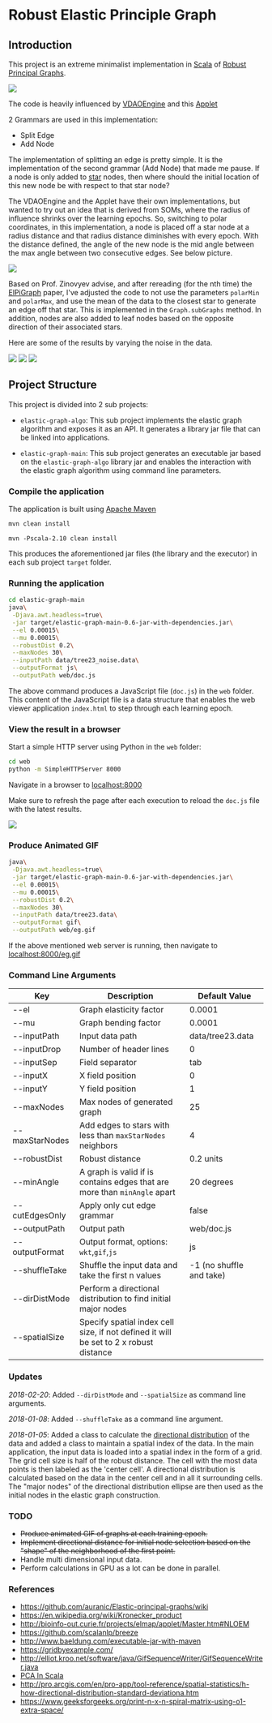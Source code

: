 # Robust Elastic Principle Graph

## Introduction

This project is an extreme minimalist implementation in [Scala](https://www.scala-lang.org/) of [Robust Principal Graphs](https://github.com/auranic/Elastic-principal-graphs/wiki/Robust-principal-graphs).

![](media/eg.gif)

The code is heavily influenced by [VDAOEngine](https://github.com/auranic/VDAOEngine) and this [Applet](http://bioinfo-out.curie.fr/projects/elmap/applet/Master.htm)

2 Grammars are used in this implementation:

- Split Edge
- Add Node

The implementation of splitting an edge is pretty simple. It is the implementation of the second grammar (Add Node) that made me pause. If a node is only added to [star](https://en.wikipedia.org/wiki/Star_(graph_theory)) nodes, then where should the initial location of this new node be with respect to that star node?

The VDAOEngine and the Applet have their own implementations, but wanted to try out an idea that is derived from SOMs, where the radius of influence shrinks over the learning epochs. So, switching to polar coordinates, in this implementation, a node is placed off a star node at a radius distance and that radius distance diminishes with every epoch. With the distance defined, the angle of the new node is the mid angle between the max angle between two consecutive edges. See below picture.

![](media/AddNode.png)

Based on Prof. Zinovyev advise, and after rereading (for the nth time) the [ElPiGraph](https://github.com/auranic/Elastic-principal-graphs/blob/master/ElPiGraph_Methods.pdf) paper, I've adjusted the code to not use the parameters `polarMin` and `polarMax`, and use the mean of the data to the closest star to generate an edge off that star. This is implemented in the `Graph.subGraphs` method. In addition, nodes are also added to leaf nodes based on the opposite direction of their associated stars.

Here are some of the results by varying the noise in the data.

![](media/Result1.png) ![](media/Result2.png) ![](media/Result3.png)

## Project Structure

This project is divided into 2 sub projects:

- `elastic-graph-algo`: This sub project implements the elastic graph algorithm and exposes it as an API. It generates a library jar file that can be linked into applications.

- `elastic-graph-main`: This sub project generates an executable jar based on the `elastic-graph-algo` library jar and enables the interaction with the elastic graph algorithm using command line parameters.

### Compile the application

The application is built using [Apache Maven](https://maven.apache.org/)

```bash
mvn clean install
```

```
mvn -Pscala-2.10 clean install
```

This produces the aforementioned jar files (the library and the executor) in each sub project `target` folder.

### Running the application

```bash
cd elastic-graph-main
java\
 -Djava.awt.headless=true\
 -jar target/elastic-graph-main-0.6-jar-with-dependencies.jar\
 --el 0.00015\
 --mu 0.00015\
 --robustDist 0.2\
 --maxNodes 30\
 --inputPath data/tree23_noise.data\
 --outputFormat js\
 --outputPath web/doc.js
```

The above command produces a JavaScript file (`doc.js`) in the `web` folder.  This content of the JavaScript file is a data structure that enables the web viewer application `index.html` to step through each learning epoch.

### View the result in a browser

Start a simple HTTP server using Python in the `web` folder:

```bash
cd web
python -m SimpleHTTPServer 8000
```

Navigate in a browser to [localhost:8000](localhost:8000)

Make sure to refresh the page after each execution to reload the `doc.js` file with the latest results.

![](media/ElasticGraph.png)

### Produce Animated GIF

```bash
java\
 -Djava.awt.headless=true\
 -jar target/elastic-graph-main-0.6-jar-with-dependencies.jar\
 --el 0.00015\
 --mu 0.00015\
 --robustDist 0.2\
 --maxNodes 30\
 --inputPath data/tree23.data\
 --outputFormat gif\
 --outputPath web/eg.gif
```

If the above mentioned web server is running, then navigate to [localhost:8000/eg.gif](localhost:8000/eg.gif)

### Command Line Arguments

| Key | Description | Default Value |
|-----|-------------|---------------|
| --el | Graph elasticity factor | 0.0001 |
| --mu | Graph bending factor | 0.0001 |
| --inputPath | Input data path | data/tree23.data |
| --inputDrop | Number of header lines | 0 |
| --inputSep  | Field separator | tab |
| --inputX    | X field position | 0 |
| --inputY    | Y field position | 1 |
| --maxNodes  | Max nodes of generated graph | 25 |
| --maxStarNodes | Add edges to stars with less than `maxStarNodes` neighbors | 4 |
| --robustDist | Robust distance | 0.2 units |
| --minAngle | A graph is valid if is contains edges that are more than `minAngle` apart | 20 degrees |
| --cutEdgesOnly | Apply only cut edge grammar | false |
| --outputPath | Output path | web/doc.js |
| --outputFormat | Output format, options: `wkt`,`gif`,`js`| js|
| --shuffleTake | Shuffle the input data and take the first n values | -1 (no shuffle and take) |
| --dirDistMode | Perform a directional distribution to find initial major nodes |
| --spatialSize | Specify spatial index cell size, if not defined it will be set to 2 x robust distance |

### Updates

*2018-02-20*: Added `--dirDistMode` and `--spatialSize` as command line arguments.

*2018-01-08*: Added `--shuffleTake` as a command line argument.

*2018-01-05*: Added a class to calculate the [directional distribution](http://pro.arcgis.com/en/pro-app/tool-reference/spatial-statistics/h-how-directional-distribution-standard-deviationa.htm) of the data and added a class to maintain a spatial index of the data.
In the main application, the input data is loaded into a spatial index in the form of a grid. The grid cell size is half of the robust distance.
The cell with the most data points is then labeled as the 'center cell'.  A directional distribution is calculated based on the data in the center cell and in all it surrounding cells.  The "major nodes" of the directional distribution ellipse are then used as the initial nodes in the elastic graph construction.

### TODO

- ~~Produce animated GIF of graphs at each training epoch.~~
- ~~Implement directional distance for initial node selection based on the "shape" of the neighborhood of the first point.~~
- Handle multi dimensional input data.
- Perform calculations in GPU as a lot can be done in parallel.

### References

- https://github.com/auranic/Elastic-principal-graphs/wiki
- https://en.wikipedia.org/wiki/Kronecker_product
- http://bioinfo-out.curie.fr/projects/elmap/applet/Master.htm#NLOEM
- https://github.com/scalanlp/breeze
- http://www.baeldung.com/executable-jar-with-maven
- https://gridbyexample.com/
- http://elliot.kroo.net/software/java/GifSequenceWriter/GifSequenceWriter.java
- [PCA In Scala](https://gist.github.com/tyrcho/5884241)
- http://pro.arcgis.com/en/pro-app/tool-reference/spatial-statistics/h-how-directional-distribution-standard-deviationa.htm
- https://www.geeksforgeeks.org/print-n-x-n-spiral-matrix-using-o1-extra-space/
